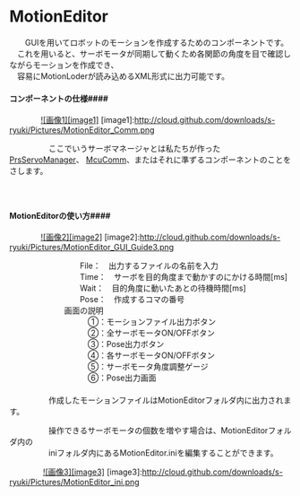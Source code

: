 MotionEditor
============
　　GUIを用いてロボットのモーションを作成するためのコンポーネントです。  
　これを用いると、サーボモータが同期して動くため各関節の角度を目で確認しながらモーションを作成でき、  
　容易にMotionLoderが読み込めるXML形式に出力可能です。  

#### コンポーネントの仕様####
　　　　[![画像1][image1]](http://cloud.github.com/downloads/s-ryuki/Pictures/MotionEditor_Comm.png)
[image1]:http://cloud.github.com/downloads/s-ryuki/Pictures/MotionEditor_Comm.png

　　　　　ここでいうサーボマネージャとは私たちが作った[PrsServoManager](https://github.com/s-ryuki/PrsServoManager)、
[McuComm](http://github.com/s-ryuki/McuComm)、またはそれに準ずるコンポーネントのことをさします。  
　  
　  
#### MotionEditorの使い方####
　　　　[![画像2][image2]](http://cloud.github.com/downloads/s-ryuki/Pictures/MotionEditor_GUI_Guide3.png)
[image2]:http://cloud.github.com/downloads/s-ryuki/Pictures/MotionEditor_GUI_Guide3.png
  
　　　　　　　　　File：　出力するファイルの名前を入力  
　　　　　　　　　Time：　サーボを目的角度まで動かすのにかける時間[ms]  
　　　　　　　　　Wait：　目的角度に動いたあとの待機時間[ms]  
　　　　　　　　　Pose：　作成するコマの番号  
   　　　　　　　画面の説明  
　　　　　　　　　　①：モーションファイル出力ボタン  
　　　　　　　　　　②：全サーボモータON/OFFボタン  
　　　　　　　　　　③：Pose出力ボタン  
　　　　　　　　　　④：各サーボモータON/OFFボタン  
　　　　　　　　　　⑤：サーボモータ角度調整ゲージ  
　　　　　　　　　　⑥：Pose出力画面  
　  
　　　　　作成したモーションファイルはMotionEditorフォルダ内に出力されます。  

　　　　　操作できるサーボモータの個数を増やす場合は、MotionEditorフォルダ内の  
　　　　　iniフォルダ内にあるMotionEditor.iniを編集することができます。  

　　　　 [![画像3][image3]](http://cloud.github.com/downloads/s-ryuki/Pictures/MotionEditor_ini.png)
[image3]:http://cloud.github.com/downloads/s-ryuki/Pictures/MotionEditor_ini.png

  

